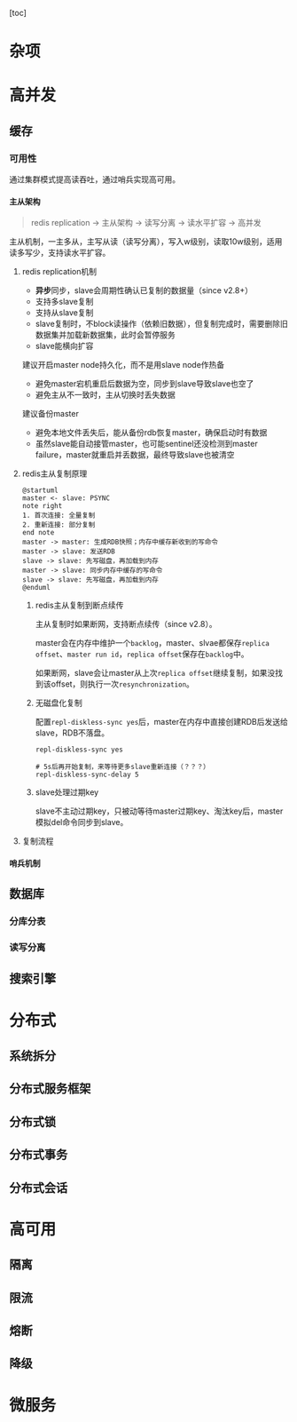 [toc]

# 杂项

# 高并发

## 缓存

### 可用性

通过集群模式提高读吞吐，通过哨兵实现高可用。

#### 主从架构

> redis replication -> 主从架构 -> 读写分离 -> 读水平扩容 -> 高并发

主从机制，一主多从，主写从读（读写分离），写入w级别，读取10w级别，适用读多写少，支持读水平扩容。

1. redis replication机制

	* **异步**同步，slave会周期性确认已复制的数据量（since v2.8+）
	* 支持多slave复制
	* 支持从slave复制
	* slave复制时，不block读操作（依赖旧数据），但复制完成时，需要删除旧数据集并加载新数据集，此时会暂停服务
	* slave能横向扩容

	建议开启master node持久化，而不是用slave node作热备

	* 避免master宕机重启后数据为空，同步到slave导致slave也空了
	* 避免主从不一致时，主从切换时丢失数据

	建议备份master
	
	* 避免本地文件丢失后，能从备份rdb恢复master，确保启动时有数据
	* 虽然slave能自动接管master，也可能sentinel还没检测到master failure，master就重启并丢数据，最终导致slave也被清空

2. redis主从复制原理

	``` plantuml
	@startuml
	master <- slave: PSYNC
	note right
	1. 首次连接: 全量复制
	2. 重新连接: 部分复制
	end note
	master -> master: 生成RDB快照；内存中缓存新收到的写命令
	master -> slave: 发送RDB
	slave -> slave: 先写磁盘，再加载到内存
	master -> slave: 同步内存中缓存的写命令
	slave -> slave: 先写磁盘，再加载到内存
	@enduml
	```

	1. redis主从复制到断点续传

		主从复制时如果断网，支持断点续传（since v2.8）。
		
		master会在内存中维护一个`backlog`，master、slvae都保存`replica offset`、`master run id`，`replica offset`保存在`backlog`中。
		
		如果断网，slave会让master从上次`replica offset`继续复制，如果没找到该offset，则执行一次`resynchronization`。
		
	2. 无磁盘化复制
	
		配置`repl-diskless-sync yes`后，master在内存中直接创建RDB后发送给slave，RDB不落盘。
		
		```
		repl-diskless-sync yes
	
		# 5s后再开始复制，来等待更多slave重新连接（？？？）
		repl-diskless-sync-delay 5
		```
		
	3. slave处理过期key
		
		slave不主动过期key，只被动等待master过期key、淘汰key后，master模拟del命令同步到slave。
	
3. 复制流程

	
	
#### 哨兵机制




## 数据库

### 分库分表

### 读写分离

## 搜索引擎


# 分布式

## 系统拆分

## 分布式服务框架

## 分布式锁

## 分布式事务

## 分布式会话

# 高可用

## 隔离

## 限流

## 熔断

## 降级

# 微服务


